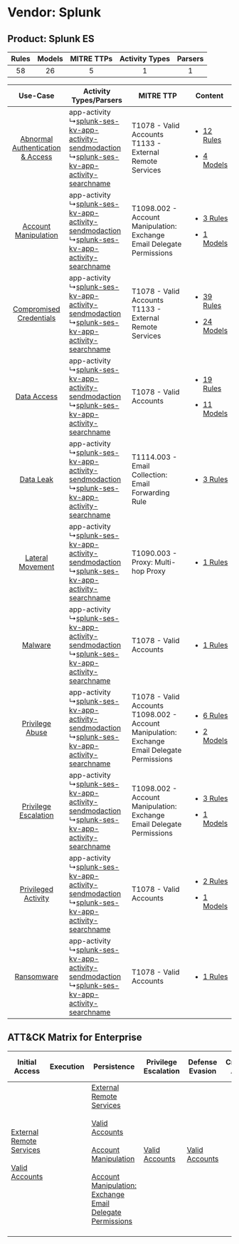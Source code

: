 Vendor: Splunk
==============
Product: Splunk ES
------------------
| Rules | Models | MITRE TTPs | Activity Types | Parsers |
|:-----:|:------:|:----------:|:--------------:|:-------:|
|  58   |   26   |     5      |       1        |    1    |

|    Use-Case    | Activity Types/Parsers    | MITRE TTP    | Content    |
|:----:| ---- | ---- | ---- |
| [Abnormal Authentication & Access](../../../UseCases/uc_abnormal_authentication_&_access.md) |  app-activity<br> ↳[splunk-ses-kv-app-activity-sendmodaction](Ps/pC_splunkseskvappactivitysendmodaction.md)<br> ↳[splunk-ses-kv-app-activity-searchname](Ps/pC_splunkseskvappactivitysearchname.md)<br> | T1078 - Valid Accounts<br>T1133 - External Remote Services<br>    | [<ul><li>12 Rules</li></ul><ul><li>4 Models</li></ul>](RM/r_m_splunk_splunk_es_Abnormal_Authentication_&_Access.md) |
|    [Account Manipulation](../../../UseCases/uc_account_manipulation.md)    |  app-activity<br> ↳[splunk-ses-kv-app-activity-sendmodaction](Ps/pC_splunkseskvappactivitysendmodaction.md)<br> ↳[splunk-ses-kv-app-activity-searchname](Ps/pC_splunkseskvappactivitysearchname.md)<br> | T1098.002 - Account Manipulation: Exchange Email Delegate Permissions<br>    | [<ul><li>3 Rules</li></ul><ul><li>1 Models</li></ul>](RM/r_m_splunk_splunk_es_Account_Manipulation.md)    |
|          [Compromised Credentials](../../../UseCases/uc_compromised_credentials.md)          |  app-activity<br> ↳[splunk-ses-kv-app-activity-sendmodaction](Ps/pC_splunkseskvappactivitysendmodaction.md)<br> ↳[splunk-ses-kv-app-activity-searchname](Ps/pC_splunkseskvappactivitysearchname.md)<br> | T1078 - Valid Accounts<br>T1133 - External Remote Services<br>    | [<ul><li>39 Rules</li></ul><ul><li>24 Models</li></ul>](RM/r_m_splunk_splunk_es_Compromised_Credentials.md)         |
|    [Data Access](../../../UseCases/uc_data_access.md)    |  app-activity<br> ↳[splunk-ses-kv-app-activity-sendmodaction](Ps/pC_splunkseskvappactivitysendmodaction.md)<br> ↳[splunk-ses-kv-app-activity-searchname](Ps/pC_splunkseskvappactivitysearchname.md)<br> | T1078 - Valid Accounts<br>    | [<ul><li>19 Rules</li></ul><ul><li>11 Models</li></ul>](RM/r_m_splunk_splunk_es_Data_Access.md)    |
|    [Data Leak](../../../UseCases/uc_data_leak.md)    |  app-activity<br> ↳[splunk-ses-kv-app-activity-sendmodaction](Ps/pC_splunkseskvappactivitysendmodaction.md)<br> ↳[splunk-ses-kv-app-activity-searchname](Ps/pC_splunkseskvappactivitysearchname.md)<br> | T1114.003 - Email Collection: Email Forwarding Rule<br>    | [<ul><li>3 Rules</li></ul>](RM/r_m_splunk_splunk_es_Data_Leak.md)    |
|    [Lateral Movement](../../../UseCases/uc_lateral_movement.md)    |  app-activity<br> ↳[splunk-ses-kv-app-activity-sendmodaction](Ps/pC_splunkseskvappactivitysendmodaction.md)<br> ↳[splunk-ses-kv-app-activity-searchname](Ps/pC_splunkseskvappactivitysearchname.md)<br> | T1090.003 - Proxy: Multi-hop Proxy<br>    | [<ul><li>1 Rules</li></ul>](RM/r_m_splunk_splunk_es_Lateral_Movement.md)    |
|    [Malware](../../../UseCases/uc_malware.md)    |  app-activity<br> ↳[splunk-ses-kv-app-activity-sendmodaction](Ps/pC_splunkseskvappactivitysendmodaction.md)<br> ↳[splunk-ses-kv-app-activity-searchname](Ps/pC_splunkseskvappactivitysearchname.md)<br> | T1078 - Valid Accounts<br>    | [<ul><li>1 Rules</li></ul>](RM/r_m_splunk_splunk_es_Malware.md)    |
|    [Privilege Abuse](../../../UseCases/uc_privilege_abuse.md)    |  app-activity<br> ↳[splunk-ses-kv-app-activity-sendmodaction](Ps/pC_splunkseskvappactivitysendmodaction.md)<br> ↳[splunk-ses-kv-app-activity-searchname](Ps/pC_splunkseskvappactivitysearchname.md)<br> | T1078 - Valid Accounts<br>T1098.002 - Account Manipulation: Exchange Email Delegate Permissions<br> | [<ul><li>6 Rules</li></ul><ul><li>2 Models</li></ul>](RM/r_m_splunk_splunk_es_Privilege_Abuse.md)    |
|    [Privilege Escalation](../../../UseCases/uc_privilege_escalation.md)    |  app-activity<br> ↳[splunk-ses-kv-app-activity-sendmodaction](Ps/pC_splunkseskvappactivitysendmodaction.md)<br> ↳[splunk-ses-kv-app-activity-searchname](Ps/pC_splunkseskvappactivitysearchname.md)<br> | T1098.002 - Account Manipulation: Exchange Email Delegate Permissions<br>    | [<ul><li>3 Rules</li></ul><ul><li>1 Models</li></ul>](RM/r_m_splunk_splunk_es_Privilege_Escalation.md)    |
|    [Privileged Activity](../../../UseCases/uc_privileged_activity.md)    |  app-activity<br> ↳[splunk-ses-kv-app-activity-sendmodaction](Ps/pC_splunkseskvappactivitysendmodaction.md)<br> ↳[splunk-ses-kv-app-activity-searchname](Ps/pC_splunkseskvappactivitysearchname.md)<br> | T1078 - Valid Accounts<br>    | [<ul><li>2 Rules</li></ul><ul><li>1 Models</li></ul>](RM/r_m_splunk_splunk_es_Privileged_Activity.md)    |
|    [Ransomware](../../../UseCases/uc_ransomware.md)    |  app-activity<br> ↳[splunk-ses-kv-app-activity-sendmodaction](Ps/pC_splunkseskvappactivitysendmodaction.md)<br> ↳[splunk-ses-kv-app-activity-searchname](Ps/pC_splunkseskvappactivitysearchname.md)<br> | T1078 - Valid Accounts<br>    | [<ul><li>1 Rules</li></ul>](RM/r_m_splunk_splunk_es_Ransomware.md)    |

ATT&CK Matrix for Enterprise
----------------------------
| Initial Access                                                                                                                                   | Execution | Persistence                                                                                                                                                                                                                                                                                                                                 | Privilege Escalation                                                | Defense Evasion                                                     | Credential Access | Discovery | Lateral Movement | Collection                                                                                                                                                            | Command and Control                                                                                                                       | Exfiltration | Impact |
| ------------------------------------------------------------------------------------------------------------------------------------------------ | --------- | ------------------------------------------------------------------------------------------------------------------------------------------------------------------------------------------------------------------------------------------------------------------------------------------------------------------------------------------- | ------------------------------------------------------------------- | ------------------------------------------------------------------- | ----------------- | --------- | ---------------- | --------------------------------------------------------------------------------------------------------------------------------------------------------------------- | ----------------------------------------------------------------------------------------------------------------------------------------- | ------------ | ------ |
| [External Remote Services](https://attack.mitre.org/techniques/T1133)<br><br>[Valid Accounts](https://attack.mitre.org/techniques/T1078)<br><br> |           | [External Remote Services](https://attack.mitre.org/techniques/T1133)<br><br>[Valid Accounts](https://attack.mitre.org/techniques/T1078)<br><br>[Account Manipulation](https://attack.mitre.org/techniques/T1098)<br><br>[Account Manipulation: Exchange Email Delegate Permissions](https://attack.mitre.org/techniques/T1098/002)<br><br> | [Valid Accounts](https://attack.mitre.org/techniques/T1078)<br><br> | [Valid Accounts](https://attack.mitre.org/techniques/T1078)<br><br> |                   |           |                  | [Email Collection](https://attack.mitre.org/techniques/T1114)<br><br>[Email Collection: Email Forwarding Rule](https://attack.mitre.org/techniques/T1114/003)<br><br> | [Proxy: Multi-hop Proxy](https://attack.mitre.org/techniques/T1090/003)<br><br>[Proxy](https://attack.mitre.org/techniques/T1090)<br><br> |              |        |